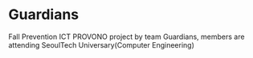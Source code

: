 # Guardians
Fall Prevention ICT PROVONO project by team Guardians, members are attending SeoulTech Universary(Computer Engineering)
